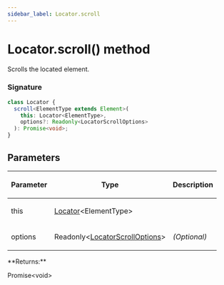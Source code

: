 ```yaml
---
sidebar_label: Locator.scroll
---
```


# Locator.scroll() method

Scrolls the located element.

### Signature

```typescript
class Locator {
  scroll<ElementType extends Element>(
    this: Locator<ElementType>,
    options?: Readonly<LocatorScrollOptions>
  ): Promise<void>;
}
```

## Parameters

<table><thead><tr><th>

Parameter

</th><th>

Type

</th><th>

Description

</th></tr></thead>
<tbody><tr><td>

this

</td><td>

[Locator](./puppeteer.locator.md)&lt;ElementType&gt;

</td><td>

</td></tr>
<tr><td>

options

</td><td>

Readonly&lt;[LocatorScrollOptions](./puppeteer.locatorscrolloptions.md)&gt;

</td><td>

_(Optional)_

</td></tr>
</tbody></table>
**Returns:**

Promise&lt;void&gt;
